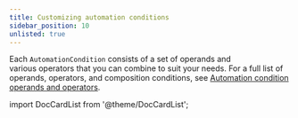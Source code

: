 ```yaml
---
title: Customizing automation conditions
sidebar_position: 10
unlisted: true
---
```


Each `AutomationCondition` consists of a set of operands and various operators that you can combine to suit your needs. For a full list of operands, operators, and composition conditions, see [Automation condition operands and operators](automation-condition-operands-and-operators).

import DocCardList from '@theme/DocCardList';

<DocCardList />